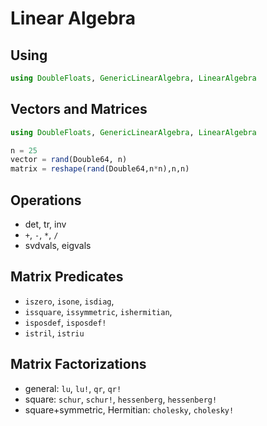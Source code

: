 # Linear Algebra

## Using

```julia
using DoubleFloats, GenericLinearAlgebra, LinearAlgebra
```

## Vectors and Matrices

```julia
using DoubleFloats, GenericLinearAlgebra, LinearAlgebra

n = 25
vector = rand(Double64, n)
matrix = reshape(rand(Double64,n*n),n,n)
```

## Operations

- det, tr, inv
- `+`, `-`, `*`, `/`
- svdvals, eigvals

## Matrix Predicates

- `iszero`, `isone`, `isdiag`, 
- `issquare`, `issymmetric`, `ishermitian`, 
- `isposdef`, `isposdef!`
- `istril`, `istriu`

## Matrix Factorizations

- general: `lu`, `lu!`, `qr`, `qr!`
- square: `schur`, `schur!`, `hessenberg`, `hessenberg!`
- square+symmetric, Hermitian: `cholesky`, `cholesky!`
